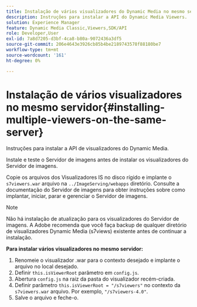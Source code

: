 ```yaml
---
title: Instalação de vários visualizadores do Dynamic Media no mesmo servidor
description: Instruções para instalar a API do Dynamic Media Viewers.
solution: Experience Manager
feature: Dynamic Media Classic,Viewers,SDK/API
role: Developer,User
exl-id: 7a8d7205-d3bf-4ca8-b80a-9072436a3df5
source-git-commit: 206e4643e3926cb85b4be2189743578f88180be7
workflow-type: tm+mt
source-wordcount: '161'
ht-degree: 0%

---
```


# Instalação de vários visualizadores no mesmo servidor{#installing-multiple-viewers-on-the-same-server}

<!-- Updated April 06, 2021 from https://wiki.corp.adobe.com/pages/viewpage.action?spaceKey=scene7qa&title=s7Viewers%2C+S7SDK%2C+S7OnDemand+Release+Notes - Contact is Sasha -->

Instruções para instalar a API de visualizadores do Dynamic Media.

Instale e teste o Servidor de imagens antes de instalar os visualizadores do Servidor de imagens.

Copie os arquivos dos Visualizadores IS no disco rígido e implante o `s7viewers.war` arquivo na `../ImageServing/webapps` diretório. Consulte a documentação do Servidor de imagens para obter instruções sobre como implantar, iniciar, parar e gerenciar o Servidor de imagens.

>[!NOTE]
>
>Não há instalação de atualização para os visualizadores do Servidor de imagens. A Adobe recomenda que você faça backup de qualquer diretório de visualizadores Dynamic Media (s7views) existente antes de continuar a instalação.

**Para instalar vários visualizadores no mesmo servidor:**

1. Renomeie o visualizador .war para o contexto desejado e implante o arquivo no local desejado.
1. Definir `this.isViewerRoot` parâmetro em `config.js`.
1. Abertura `config.js` na raiz da pasta do visualizador recém-criada.
1. Definir parâmetro `this.isViewerRoot = "/s7viewers"` no contexto da `s7viewers.war` arquivo. Por exemplo, `"/s7viewers-4.0"`.
1. Salve o arquivo e feche-o.
